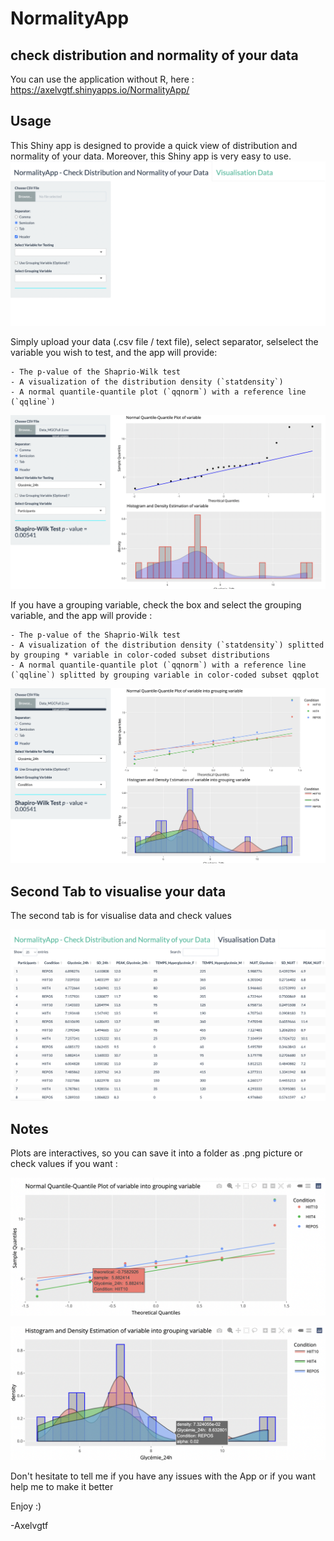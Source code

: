 # NormalityApp
## check distribution and normality of your data

You can use the application without R, here : https://axelvgtf.shinyapps.io/NormalityApp/

## Usage

This Shiny app is designed to provide a quick view of distribution and normality of your data. Moreover, this Shiny app is very easy to use.
![](https://github.com/Axelvgtf/NormalityApp/blob/main/Pictures/Dahsboard.png)

Simply upload your data (.csv file / text file), select separator, selselect the variable you wish to test, and the app will provide:
```
- The p-value of the Shaprio-Wilk test
- A visualization of the distribution density (`statdensity`)
- A normal quantile-quantile plot (`qqnorm`) with a reference line (`qqline`)
```

![](https://github.com/Axelvgtf/NormalityApp/blob/main/Pictures/View%20without%20gv.png)

If you have a grouping variable, check the box and select the grouping variable, and the app will provide :

```
- The p-value of the Shaprio-Wilk test
- A visualization of the distribution density (`statdensity`) splitted by grouping * variable in color-coded subset distributions
- A normal quantile-quantile plot (`qqnorm`) with a reference line (`qqline`) splitted by grouping variable in color-coded subset qqplot
```

![](https://github.com/Axelvgtf/NormalityApp/blob/main/Pictures/View%20with%20gv.png)


## Second Tab to visualise your data

The second tab is for visualise data and check values 

![](https://github.com/Axelvgtf/NormalityApp/blob/main/Pictures/Data%20Tab.png)


## Notes 

Plots are interactives, so you can save it into a folder as .png picture or check values if you want :

![](https://github.com/Axelvgtf/NormalityApp/blob/main/Pictures/Interactiv%20qqplot.png)

![](https://github.com/Axelvgtf/NormalityApp/blob/main/Pictures/Interactiv%20Hist.png)


Don't hesitate to tell me if you have any issues with the App or if you want help me to make it better 

Enjoy :)

-Axelvgtf
